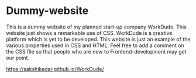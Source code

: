   <h1 id="dummy-website">Dummy-website</h1>
<p>This is a dummy website of my planned start-up company WorkDude. This website just shows a remarkable use of CSS.
WorkDude is a creative platform which is yet to be developed. This website is just an example of the various properties used in CSS and HTML.
Feel free to add a comment on the CSS file so that people who are new to Frontend-development may get our point.</p>

https://sakshikedar.github.io/WorkDude/
